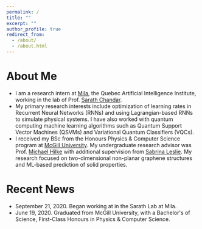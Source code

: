 ```yaml
---
permalink: /
title: ""
excerpt: ""
author_profile: true
redirect_from: 
  - /about/
  - /about.html
---
```


<!-- <p align="center">
  <img src="https://aymeric-mcrae.github.io/images/phys.png?raw=true" alt="Photo" style="width: 450px;"/> 
</p> -->

# About Me
* I am a research intern at [Mila](https://mila.quebec/en/), the Quebec Artificial Intelligence Institute, working in the lab of Prof. [Sarath Chandar](http://sarathchandar.in/).
* My primary research interests include optimization of learning rates in Recurrent Neural Networks (RNNs) and using Lagrangian-based RNNs to simulate physical systems. I have also worked with quantum computing machine learning algorithms such as Quantum Support Vector Machines (QSVMs) and Variational Quantum Classifiers (VQCs).
* I received my BSc from the Honours Physics & Computer Science program at [McGill University](http://en.sjtu.edu.cn/). My undergraduate research advisor was Prof. [Michael Hilke](https://www.physics.mcgill.ca/~hilke/) with additional supervision from [Sabrina Leslie](https://www.physics.mcgill.ca/leslielab/). My research focused on two-dimensional non-planar graphene structures and ML-based prediction of solid properties.

# Recent News
* September 21, 2020. Began working at in the Sarath Lab at Mila.
* June 19, 2020. Graduated from McGill University, with a Bachelor's of Science, First-Class Honours in Physics & Computer Science.

